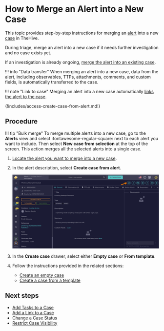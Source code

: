 # How to Merge an Alert into a New Case

This topic provides step-by-step instructions for merging an [alert](about-alerts.md) into a new [case](../cases/about-cases.md) in TheHive.

During triage, merge an alert into a new case if it needs further investigation and no case exists yet. 

If an investigation is already ongoing, [merge the alert into an existing case](merge-an-alert-into-an-existing-case.md).

!!! info "Data transfer"
    When merging an alert into a new case, data from the alert, including observables, TTPs, attachments, comments, and custom fields, is automatically transferred to the case.

!!! note "Link to case"
    Merging an alert into a new case automatically [links the alert to the case](../cases/view-alerts-linked-to-a-case.md).

{!includes/access-create-case-from-alert.md!}

<h2>Procedure</h2>

!!! tip "Bulk merge"
    To merge multiple alerts into a new case, go to the **Alerts** view and select :fontawesome-regular-square: next to each alert you want to include. Then select **New case from selection** at the top of the screen. This action merges all the selected alerts into a single case.

1. [Locate the alert you want to merge into a new case](./search-for-alerts/find-an-alert.md).

2. In the alert description, select **Create case from alert**.

    ![Create case from alert](/thehive/images/user-guides/analyst-corner/cases/create-case-from-alert.png)

3. In the **Create case** drawer, select either **Empty case** or **From template**.

4. Follow the instructions provided in the related sections:

    * [Create an empty case](../cases/create-a-new-case.md#create-an-empty-case)
    * [Create a case from a template](../cases/create-a-new-case.md#create-a-case-from-a-template)

<h2>Next steps</h2>

* [Add Tasks to a Case](../cases/add-tasks-to-a-case.md)
* [Add a Link to a Case](../cases/case-links/add-a-link-to-a-case.md)
* [Change a Case Status](../cases/change-status-case.md)
* [Restrict Case Visibility](../cases/restrict-visibility-case.md)